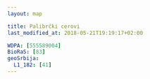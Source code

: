 ```yaml
---
layout: map

title: Palibrčki cerovi
last_modified_at: 2018-05-21T19:19:17+02:00

WDPA: [555589004]
BioRaS: [83]
geoSrbija:
  L1_182: [41]
---
```

